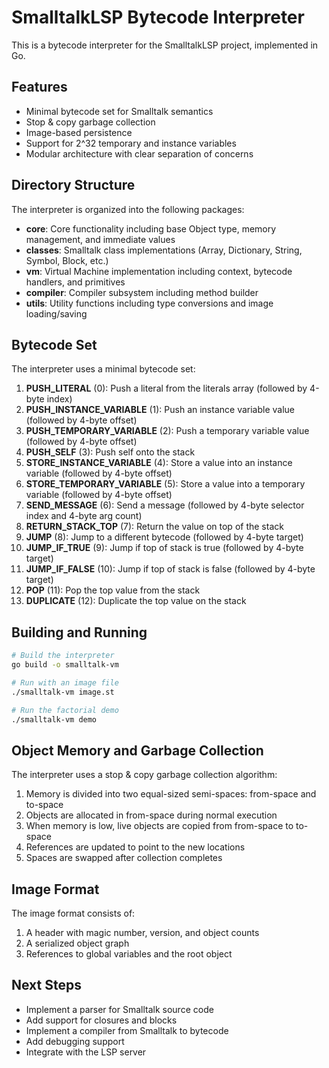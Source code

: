 # SmalltalkLSP Bytecode Interpreter

This is a bytecode interpreter for the SmalltalkLSP project, implemented in Go.

## Features

- Minimal bytecode set for Smalltalk semantics
- Stop & copy garbage collection
- Image-based persistence
- Support for 2^32 temporary and instance variables
- Modular architecture with clear separation of concerns

## Directory Structure

The interpreter is organized into the following packages:

- **core**: Core functionality including base Object type, memory management, and immediate values
- **classes**: Smalltalk class implementations (Array, Dictionary, String, Symbol, Block, etc.)
- **vm**: Virtual Machine implementation including context, bytecode handlers, and primitives
- **compiler**: Compiler subsystem including method builder
- **utils**: Utility functions including type conversions and image loading/saving

## Bytecode Set

The interpreter uses a minimal bytecode set:

1. **PUSH_LITERAL** (0): Push a literal from the literals array (followed by 4-byte index)
2. **PUSH_INSTANCE_VARIABLE** (1): Push an instance variable value (followed by 4-byte offset)
3. **PUSH_TEMPORARY_VARIABLE** (2): Push a temporary variable value (followed by 4-byte offset)
4. **PUSH_SELF** (3): Push self onto the stack
5. **STORE_INSTANCE_VARIABLE** (4): Store a value into an instance variable (followed by 4-byte offset)
6. **STORE_TEMPORARY_VARIABLE** (5): Store a value into a temporary variable (followed by 4-byte offset)
7. **SEND_MESSAGE** (6): Send a message (followed by 4-byte selector index and 4-byte arg count)
8. **RETURN_STACK_TOP** (7): Return the value on top of the stack
9. **JUMP** (8): Jump to a different bytecode (followed by 4-byte target)
10. **JUMP_IF_TRUE** (9): Jump if top of stack is true (followed by 4-byte target)
11. **JUMP_IF_FALSE** (10): Jump if top of stack is false (followed by 4-byte target)
12. **POP** (11): Pop the top value from the stack
13. **DUPLICATE** (12): Duplicate the top value on the stack

## Building and Running

```bash
# Build the interpreter
go build -o smalltalk-vm

# Run with an image file
./smalltalk-vm image.st

# Run the factorial demo
./smalltalk-vm demo
```

## Object Memory and Garbage Collection

The interpreter uses a stop & copy garbage collection algorithm:

1. Memory is divided into two equal-sized semi-spaces: from-space and to-space
2. Objects are allocated in from-space during normal execution
3. When memory is low, live objects are copied from from-space to to-space
4. References are updated to point to the new locations
5. Spaces are swapped after collection completes

## Image Format

The image format consists of:

1. A header with magic number, version, and object counts
2. A serialized object graph
3. References to global variables and the root object

## Next Steps

- Implement a parser for Smalltalk source code
- Add support for closures and blocks
- Implement a compiler from Smalltalk to bytecode
- Add debugging support
- Integrate with the LSP server
